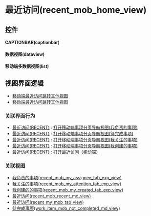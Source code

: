 # 最近访问(recent_mob_home_view)  <!-- {docsify-ignore-all} -->



## 控件
#### CAPTIONBAR(captionbar)
#### 数据视图(dataview)
#### 移动端多数据视图(list)

## 视图界面逻辑
  * [移动端最近访问跳转其他视图](module/Base/recent/uilogic/mob_recent_jump_other_view)
  * [移动端最近访问跳转其他视图](module/Base/recent/uilogic/mob_recent_jump_other_view)


### 关联界面行为
  * [最近访问(RECENT)](module/Base/recent) : [打开移动端事项分页导航视图(我负责的事项)](module/Base/recent#界面行为)
  * [最近访问(RECENT)](module/Base/recent) : [打开移动端事项分页导航视图(待完成事项)](module/Base/recent#界面行为)
  * [最近访问(RECENT)](module/Base/recent) : [打开移动端事项分页导航视图(我关注的事项)](module/Base/recent#界面行为)
  * [最近访问(RECENT)](module/Base/recent) : [打开移动端事项分页导航视图(我创建的事项)](module/Base/recent#界面行为)
  * [最近访问(RECENT)](module/Base/recent) : [打开最近访问（移动端）](module/Base/recent#界面行为)

### 关联视图
  * [我负责的事项(recent_mob_my_assignee_tab_exp_view)](app/view/recent_mob_my_assignee_tab_exp_view)
  * [我关注的事项(recent_mob_my_attention_tab_exp_view)](app/view/recent_mob_my_attention_tab_exp_view)
  * [我创建的的事项(recent_mob_my_created_tab_exp_view)](app/view/recent_mob_my_created_tab_exp_view)
  * [最近访问(recent_mob_recent_md_view)](app/view/recent_mob_recent_md_view)
  * [最近访问(recent_my_mob_tab_view)](app/view/recent_my_mob_tab_view)
  * [待完成事项(work_item_mob_not_completed_md_view)](app/view/work_item_mob_not_completed_md_view)

<script>
 const { createApp } = Vue
  createApp({
    data() {
      return {

      }
    }
  }).use(ElementPlus).mount('#app')
</script>